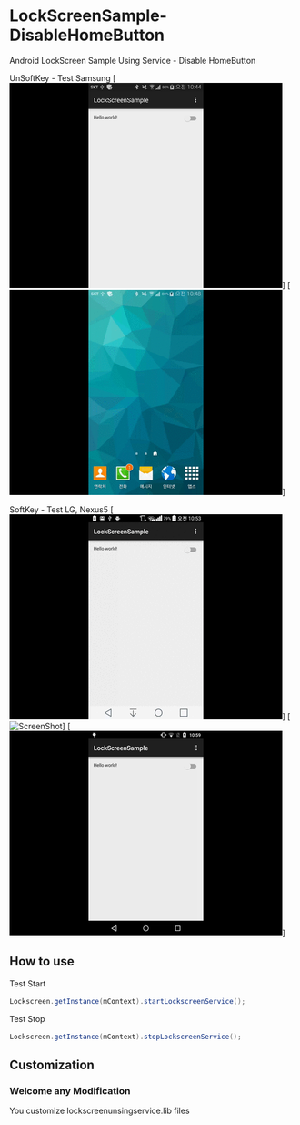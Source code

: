 # LockScreenSample-DisableHomeButton
Android LockScreen Sample Using Service - Disable HomeButton

UnSoftKey - Test Samsung
[![ScreenShot](rawimg/unsoftkey_unlock_samsung.gif)]
[![ScreenShot](rawimg/unsoftkey_lock_samsung.gif)]

SoftKey - Test LG, Nexus5
[![ScreenShot](rawimg/softkey_unlock_lg.gif)]
[![ScreenShot](rawimg/softkey_lock_lg.gif)]
[![ScreenShot](rawimg/softkey_unlock_nexus5.gif)]

## How to use

Test Start
```java
Lockscreen.getInstance(mContext).startLockscreenService();
```

Test Stop
```java
Lockscreen.getInstance(mContext).stopLockscreenService();
```

## Customization
### Welcome any Modification
You customize lockscreenunsingservice.lib files


